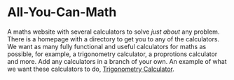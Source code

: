 # All-You-Can-Math
 A maths website with several calculators to solve *just about* any problem.
 There is a homepage with a directory to get you to any of the calculators.
 We want as many fully functional and useful calculators for maths as possible, for example, a trigonometry calculator, a proprotions calculator and more.
Add any calculators in a branch of your own.
An example of what we want these calculators to do, [Trigonometry Calculator](http://www.carbidedepot.com/formulas-trigright.asp).
